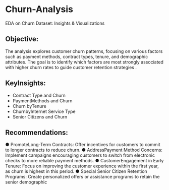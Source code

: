 # Churn-Analysis
EDA on Churn Dataset: Insights &amp; Visualizations
##  Objective:
The analysis explores customer churn patterns, focusing on various factors such as payment
 methods, contract types, tenure, and demographic attributes. The goal is to identify which
 factors are most strongly associated with higher churn rates to guide customer retention
 strategies . 
##  KeyInsights: 
 *  Contract Type and Churn
 *  PaymentMethods and Churn
 *  Churn byTenure
 *  ChurnbyInternet Service Type
 *  Senior Citizens and Churn

## Recommendations:
 ● PromoteLong-Term Contracts: Offer incentives for customers to commit to longer
 contracts to reduce churn.
 ● AddressPayment Method Concerns: Implement campaigns encouraging customers
 to switch from electronic checks to more reliable payment methods.
 ● CustomerEngagement in Early Tenure: Focus on improving the customer experience
 within the first year, as churn is highest in this period.
 ● Special Senior Citizen Retention Programs: Create personalized offers or assistance
 programs to retain the senior demographic
